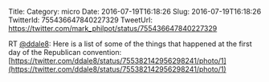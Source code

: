 Title: 
Category: micro
Date: 2016-07-19T16:18:26
Slug: 2016-07-19T16:18:26
TwitterId: 755436647840227329
TweetUrl: https://twitter.com/mark_philpot/status/755436647840227329

RT [@ddale8](https://twitter.com/ddale8): Here is a list of some of the things that happened at the first day of the Republican convention: [https://twitter.com/ddale8/status/755382142956298241/photo/1](https://twitter.com/ddale8/status/755382142956298241/photo/1)